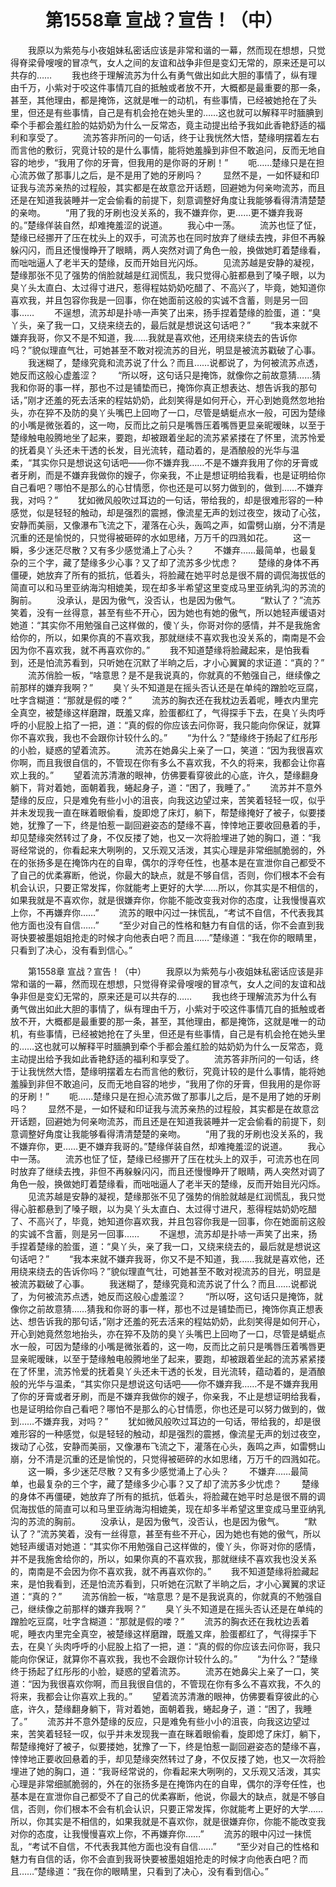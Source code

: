 # 　　第1558章 宣战？宣告！（中）
　　我原以为紫苑与小夜姐妹私密话应该是非常和谐的一幕，然而现在想想，只觉得脊梁骨嗖嗖的冒凉气，女人之间的友谊和战争非但是变幻无常的，原来还是可以共存的……
　　我也终于理解流苏为什么有勇气做出如此大胆的事情了，纵有理由千万，小紫对于咬这件事情兀自的抵触或者放不开，大概都是最重要的那一条，甚至，其他理由，都是掩饰，这就是唯一的动机，有些事情，已经被她抢在了头里，但还是有些事情，自己是有机会抢在她头里的……这也就可以解释平时腼腆到牵个手都会羞红脸的姑奶奶为什么一反常态，竟主动提出给予我如此香艳舒适的福利和享受了。
　　流苏答非所问的一句话，终于让我恍然大悟，楚缘明摆着左右而言他的敷衍，究竟计较的是什么事情，能将她羞臊到非但不敢追问，反而无地自容的地步，“我用了你的牙膏，但我用的是你哥的牙刷！”
　　呃……楚缘只是在担心流苏做了那事儿之后，是不是用了她的牙刷吗？
　　显然不是，一如怀疑和印证我与流苏亲热的过程般，其实都是在故意岔开话题，回避她为何亲吻流苏，而且还是在知道我装睡并一定会偷看的前提下，刻意调整好角度让我能够看得清清楚楚的亲吻。
　　“用了我的牙刷也没关系的，我不嫌弃你，更……更不嫌弃我哥的。”楚缘佯装自然，却难掩羞涩的说道。
　　我心中一荡。
　　流苏也怔了怔，楚缘已经挪开了压在枕头上的双手，可流苏也在同时放弃了继续去拽，非但不再躲躲闪闪，而且还慢慢睁开了眼睛，两人突然对调了角色一般，换做她盯着楚缘看，而咄咄逼人了老半天的楚缘，反而开始目光闪烁。
　　见流苏越是安静的凝视，楚缘那张不见了强势的俏脸就越是红润慌乱，我只觉得心脏都悬到了嗓子眼，以为臭丫头太直白、太过得寸进尺，惹得程姑奶奶吃醋了、不高兴了，毕竟，她知道你喜欢我，并且包容你我是一回事，你在她面前这般的实诚不含蓄，则是另一回事……
　　不逞想，流苏却是扑哧一声笑了出来，扬手捏着楚缘的脸蛋，道：“臭丫头，亲了我一口，又绕来绕去的，最后就是想说这句话吧？”
　　“我本来就不嫌弃我哥，你又不是不知道，我……我就是喜欢他，还用绕来绕去的告诉你吗？”貌似理直气壮，可她甚至不敢对视流苏的目光，明显是被流苏戳破了心事。
　　我迷糊了，楚缘究竟和流苏说了什么？而且……说都说了，为何被流苏点透，她反而这般心虚羞涩？
　　“所以呀，这句话只是掩饰，就像你之前故意猜……猜我和你哥的事一样，那也不过是铺垫而已，掩饰你真正想表达、想告诉我的那句话，”刚才还羞的死去活来的程姑奶奶，此刻笑得是如何开心，开心到她竟然忽地抬头，亦在猝不及防的臭丫头嘴巴上回吻了一口，尽管是蜻蜓点水一般，可因为楚缘的小嘴是微张着的，这一吻，反而比之前只是嘴唇压着嘴唇更显亲昵暧昧，以至于楚缘触电般腾地坐了起来，要跑，却被跟着坐起的流苏紧紧搂在了怀里，流苏怜爱的抚着臭丫头还未干透的长发，目光流转，蕴动着的，是酒酿般的光华与温柔，“其实你只是想说这句话吧——你不嫌弃我……不是不嫌弃我用了你的牙膏或者牙刷，而是不嫌弃我做你的嫂子，你亲我，不止是想证明给我看，也是证明给你自己看吧？哪怕不是那么的心甘情愿，你也还是可以努力做到的，做到……不嫌弃我，对吗？”
　　犹如微风般吹过耳边的一句话，带给我的，却是很难形容的一种感觉，似是轻轻的触动，却是强烈的震撼，像流星无声的划过夜空，拨动了心弦，安静而美丽，又像瀑布飞流之下，灌落在心头，轰鸣之声，如雷劈山崩，分不清是沉重的还是愉悦的，只觉得被砸碎的水如思绪，万万千的四溅如花。
　　这一瞬，多少迷茫尽散？又有多少感觉涌上了心头？
　　不嫌弃……最简单，也最复杂的三个字，藏了楚缘多少心事？又了却了流苏多少忧虑？
　　楚缘的身体不再僵硬，她放弃了所有的抵抗，低着头，将脸藏在她平时总是很不屑的调侃海拔低的简直可以和马里亚纳海沟相媲美，现在却多半希望这里变成马里亚纳乳沟的苏流的胸前。
　　没承认，是因为傲气，没否认，也是因为傲气。
　　“默认了？”流苏笑着，没有一丝得意，甚至有些不开心，因为她也有她的傲气，所以她轻声缓语对她道：“其实你不用勉强自己这样做的，傻丫头，你哥对你的感情，并不是我施舍给你的，所以，如果你真的不喜欢我，那就继续不喜欢我也没关系的，南南是不会因为你不喜欢我，就不再喜欢你的。”
　　我不知道楚缘将脸藏起来，是怕我看到，还是怕流苏看到，只听她在沉默了半晌之后，才小心翼翼的求证道：“真的？”
　　流苏俏脸一板，“啥意思？是不是我说真的，你就真的不勉强自己，继续像之前那样的嫌弃我啊？”
　　臭丫头不知道是在摇头否认还是在单纯的蹭脸吃豆腐，吐字含糊道：“那就是假的喽？”
　　流苏的胸衣还在我枕边丢着呢，睡衣内里完全真空，被楚缘这样磨蹭，既羞又痒，脸蛋都红了，气得探手下去，在臭丫头肉呼呼的小屁股上掐了一把，道：“真的假的你应该去问你哥，我只能向你保证，就算你不喜欢我，我也不会跟你计较什么的。”
　　“为什么？”楚缘终于扬起了红彤彤的小脸，疑惑的望着流苏。
　　流苏在她鼻尖上亲了一口，笑道：“因为我很喜欢你啊，而且我很自信的，不管现在你有多么不喜欢我，不久的将来，我都会让你喜欢上我的。”
　　望着流苏清澈的眼神，仿佛要看穿彼此的心底，许久，楚缘翻身躺下，背对着她，面朝着我，蜷起身子，道：“困了，我睡了。”
　　流苏并不意外楚缘的反应，只是难免有些小小的沮丧，向我这边望过来，苦笑着轻轻一叹，似乎并未发现我一直在眯着眼偷看，旋即熄了床灯，躺下，帮楚缘掩好了被子，似要搂她，犹豫了一下，终是怕惹一副回避姿态的楚缘不喜，悻悻地正要收回悬着的手，却见楚缘突然转过了身，不仅反搂了她，也又一次将脸埋进了她的胸口，道：“我哥经常说的，你看起来大咧咧的，又乐观又活泼，其实心理是非常细腻脆弱的，外在的张扬多是在掩饰内在的自卑，偶尔的浮夸任性，也基本是在宣泄你自己都受不了自己的优柔寡断，他说，你最大的缺点，就是不够自信，否则，你们根本不会有机会认识，只要正常发挥，你就能考上更好的大学……所以，你其实是不相信的，如果我就是不喜欢你，就是很嫌弃你，你能不能改变我对你的态度，让我慢慢喜欢上你，不再嫌弃你……”
　　流苏的眼中闪过一抹慌乱，“考试不自信，不代表我其他方面也没有自信……”
　　“至少对自己的性格和魅力有自信的话，你不会直到我哥快要被墨姐姐抢走的时候才向他表白吧？而且……”楚缘道：“我在你的眼睛里，只看到了决心，没有看到信心。”

　　第1558章 宣战？宣告！（中）
　　我原以为紫苑与小夜姐妹私密话应该是非常和谐的一幕，然而现在想想，只觉得脊梁骨嗖嗖的冒凉气，女人之间的友谊和战争非但是变幻无常的，原来还是可以共存的……
　　我也终于理解流苏为什么有勇气做出如此大胆的事情了，纵有理由千万，小紫对于咬这件事情兀自的抵触或者放不开，大概都是最重要的那一条，甚至，其他理由，都是掩饰，这就是唯一的动机，有些事情，已经被她抢在了头里，但还是有些事情，自己是有机会抢在她头里的……这也就可以解释平时腼腆到牵个手都会羞红脸的姑奶奶为什么一反常态，竟主动提出给予我如此香艳舒适的福利和享受了。
　　流苏答非所问的一句话，终于让我恍然大悟，楚缘明摆着左右而言他的敷衍，究竟计较的是什么事情，能将她羞臊到非但不敢追问，反而无地自容的地步，“我用了你的牙膏，但我用的是你哥的牙刷！”
　　呃……楚缘只是在担心流苏做了那事儿之后，是不是用了她的牙刷吗？
　　显然不是，一如怀疑和印证我与流苏亲热的过程般，其实都是在故意岔开话题，回避她为何亲吻流苏，而且还是在知道我装睡并一定会偷看的前提下，刻意调整好角度让我能够看得清清楚楚的亲吻。
　　“用了我的牙刷也没关系的，我不嫌弃你，更……更不嫌弃我哥的。”楚缘佯装自然，却难掩羞涩的说道。
　　我心中一荡。
　　流苏也怔了怔，楚缘已经挪开了压在枕头上的双手，可流苏也在同时放弃了继续去拽，非但不再躲躲闪闪，而且还慢慢睁开了眼睛，两人突然对调了角色一般，换做她盯着楚缘看，而咄咄逼人了老半天的楚缘，反而开始目光闪烁。
　　见流苏越是安静的凝视，楚缘那张不见了强势的俏脸就越是红润慌乱，我只觉得心脏都悬到了嗓子眼，以为臭丫头太直白、太过得寸进尺，惹得程姑奶奶吃醋了、不高兴了，毕竟，她知道你喜欢我，并且包容你我是一回事，你在她面前这般的实诚不含蓄，则是另一回事……
　　不逞想，流苏却是扑哧一声笑了出来，扬手捏着楚缘的脸蛋，道：“臭丫头，亲了我一口，又绕来绕去的，最后就是想说这句话吧？”
　　“我本来就不嫌弃我哥，你又不是不知道，我……我就是喜欢他，还用绕来绕去的告诉你吗？”貌似理直气壮，可她甚至不敢对视流苏的目光，明显是被流苏戳破了心事。
　　我迷糊了，楚缘究竟和流苏说了什么？而且……说都说了，为何被流苏点透，她反而这般心虚羞涩？
　　“所以呀，这句话只是掩饰，就像你之前故意猜……猜我和你哥的事一样，那也不过是铺垫而已，掩饰你真正想表达、想告诉我的那句话，”刚才还羞的死去活来的程姑奶奶，此刻笑得是如何开心，开心到她竟然忽地抬头，亦在猝不及防的臭丫头嘴巴上回吻了一口，尽管是蜻蜓点水一般，可因为楚缘的小嘴是微张着的，这一吻，反而比之前只是嘴唇压着嘴唇更显亲昵暧昧，以至于楚缘触电般腾地坐了起来，要跑，却被跟着坐起的流苏紧紧搂在了怀里，流苏怜爱的抚着臭丫头还未干透的长发，目光流转，蕴动着的，是酒酿般的光华与温柔，“其实你只是想说这句话吧——你不嫌弃我……不是不嫌弃我用了你的牙膏或者牙刷，而是不嫌弃我做你的嫂子，你亲我，不止是想证明给我看，也是证明给你自己看吧？哪怕不是那么的心甘情愿，你也还是可以努力做到的，做到……不嫌弃我，对吗？”
　　犹如微风般吹过耳边的一句话，带给我的，却是很难形容的一种感觉，似是轻轻的触动，却是强烈的震撼，像流星无声的划过夜空，拨动了心弦，安静而美丽，又像瀑布飞流之下，灌落在心头，轰鸣之声，如雷劈山崩，分不清是沉重的还是愉悦的，只觉得被砸碎的水如思绪，万万千的四溅如花。
　　这一瞬，多少迷茫尽散？又有多少感觉涌上了心头？
　　不嫌弃……最简单，也最复杂的三个字，藏了楚缘多少心事？又了却了流苏多少忧虑？
　　楚缘的身体不再僵硬，她放弃了所有的抵抗，低着头，将脸藏在她平时总是很不屑的调侃海拔低的简直可以和马里亚纳海沟相媲美，现在却多半希望这里变成马里亚纳乳沟的苏流的胸前。
　　没承认，是因为傲气，没否认，也是因为傲气。
　　“默认了？”流苏笑着，没有一丝得意，甚至有些不开心，因为她也有她的傲气，所以她轻声缓语对她道：“其实你不用勉强自己这样做的，傻丫头，你哥对你的感情，并不是我施舍给你的，所以，如果你真的不喜欢我，那就继续不喜欢我也没关系的，南南是不会因为你不喜欢我，就不再喜欢你的。”
　　我不知道楚缘将脸藏起来，是怕我看到，还是怕流苏看到，只听她在沉默了半晌之后，才小心翼翼的求证道：“真的？”
　　流苏俏脸一板，“啥意思？是不是我说真的，你就真的不勉强自己，继续像之前那样的嫌弃我啊？”
　　臭丫头不知道是在摇头否认还是在单纯的蹭脸吃豆腐，吐字含糊道：“那就是假的喽？”
　　流苏的胸衣还在我枕边丢着呢，睡衣内里完全真空，被楚缘这样磨蹭，既羞又痒，脸蛋都红了，气得探手下去，在臭丫头肉呼呼的小屁股上掐了一把，道：“真的假的你应该去问你哥，我只能向你保证，就算你不喜欢我，我也不会跟你计较什么的。”
　　“为什么？”楚缘终于扬起了红彤彤的小脸，疑惑的望着流苏。
　　流苏在她鼻尖上亲了一口，笑道：“因为我很喜欢你啊，而且我很自信的，不管现在你有多么不喜欢我，不久的将来，我都会让你喜欢上我的。”
　　望着流苏清澈的眼神，仿佛要看穿彼此的心底，许久，楚缘翻身躺下，背对着她，面朝着我，蜷起身子，道：“困了，我睡了。”
　　流苏并不意外楚缘的反应，只是难免有些小小的沮丧，向我这边望过来，苦笑着轻轻一叹，似乎并未发现我一直在眯着眼偷看，旋即熄了床灯，躺下，帮楚缘掩好了被子，似要搂她，犹豫了一下，终是怕惹一副回避姿态的楚缘不喜，悻悻地正要收回悬着的手，却见楚缘突然转过了身，不仅反搂了她，也又一次将脸埋进了她的胸口，道：“我哥经常说的，你看起来大咧咧的，又乐观又活泼，其实心理是非常细腻脆弱的，外在的张扬多是在掩饰内在的自卑，偶尔的浮夸任性，也基本是在宣泄你自己都受不了自己的优柔寡断，他说，你最大的缺点，就是不够自信，否则，你们根本不会有机会认识，只要正常发挥，你就能考上更好的大学……所以，你其实是不相信的，如果我就是不喜欢你，就是很嫌弃你，你能不能改变我对你的态度，让我慢慢喜欢上你，不再嫌弃你……”
　　流苏的眼中闪过一抹慌乱，“考试不自信，不代表我其他方面也没有自信……”
　　“至少对自己的性格和魅力有自信的话，你不会直到我哥快要被墨姐姐抢走的时候才向他表白吧？而且……”楚缘道：“我在你的眼睛里，只看到了决心，没有看到信心。”

